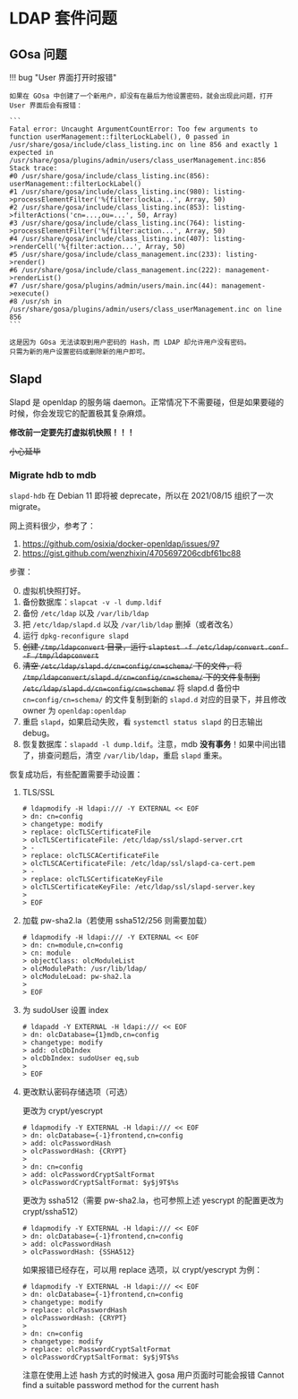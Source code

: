 # LDAP 套件问题

## GOsa 问题

!!! bug "User 界面打开时报错"

    如果在 GOsa 中创建了一个新用户，却没有在最后为他设置密码，就会出现此问题，打开 User 界面后会有报错：

    ```
    Fatal error: Uncaught ArgumentCountError: Too few arguments to function userManagement::filterLockLabel(), 0 passed in /usr/share/gosa/include/class_listing.inc on line 856 and exactly 1 expected in /usr/share/gosa/plugins/admin/users/class_userManagement.inc:856
    Stack trace:
    #0 /usr/share/gosa/include/class_listing.inc(856): userManagement::filterLockLabel()
    #1 /usr/share/gosa/include/class_listing.inc(980): listing->processElementFilter('%{filter:lockLa...', Array, 50)
    #2 /usr/share/gosa/include/class_listing.inc(853): listing->filterActions('cn=...,ou=...', 50, Array)
    #3 /usr/share/gosa/include/class_listing.inc(764): listing->processElementFilter('%{filter:action...', Array, 50)
    #4 /usr/share/gosa/include/class_listing.inc(407): listing->renderCell('%{filter:action...', Array, 50)
    #5 /usr/share/gosa/include/class_management.inc(233): listing->render()
    #6 /usr/share/gosa/include/class_management.inc(222): management->renderList()
    #7 /usr/share/gosa/plugins/admin/users/main.inc(44): management->execute()
    #8 /usr/sh in /usr/share/gosa/plugins/admin/users/class_userManagement.inc on line 856
    ```

    这是因为 GOsa 无法读取到用户密码的 Hash，而 LDAP 却允许用户没有密码。
    只需为新的用户设置密码或删除新的用户即可。

## Slapd

Slapd 是 openldap 的服务端 daemon。正常情况下不需要碰，但是如果要碰的时候，你会发现它的配置极其复杂麻烦。

**修改前一定要先打虚拟机快照！！！**

~~小心延毕~~

### Migrate hdb to mdb

`slapd-hdb` 在 Debian 11 即将被 deprecate，所以在 2021/08/15 组织了一次 migrate。

网上资料很少，参考了：

1. <https://github.com/osixia/docker-openldap/issues/97>
2. <https://gist.github.com/wenzhixin/4705697206cdbf61bc88>

步骤：

0. 虚拟机快照打好。
1. 备份数据库：`slapcat -v -l dump.ldif`
2. 备份 `/etc/ldap` 以及 `/var/lib/ldap`
3. 把 `/etc/ldap/slapd.d` 以及 `/var/lib/ldap` 删掉（或者改名）
4. 运行 `dpkg-reconfigure slapd`
5. ~~创建 `/tmp/ldapconvert` 目录，运行 `slaptest -f /etc/ldap/convert.conf -F /tmp/ldapconvert`~~
6. ~~清空 `/etc/ldap/slapd.d/cn=config/cn=schema/` 下的文件，将 `/tmp/ldapconvert/slapd.d/cn=config/cn=schema/` 下的文件复制到 `/etc/ldap/slapd.d/cn=config/cn=schema/`~~ 将 slapd.d 备份中 `cn=config/cn=schema/` 的文件复制到新的 `slapd.d` 对应的目录下，并且修改 owner 为 `openldap:openldap`
7. 重启 `slapd`，如果启动失败，看 `systemctl status slapd` 的日志输出 debug。
8. 恢复数据库：`slapadd -l dump.ldif`。注意，mdb **没有事务**！如果中间出错了，排查问题后，清空 `/var/lib/ldap`，重启 `slapd` 重来。

恢复成功后，有些配置需要手动设置：

1. TLS/SSL

    ```console
    # ldapmodify -H ldapi:/// -Y EXTERNAL << EOF
    > dn: cn=config
    > changetype: modify
    > replace: olcTLSCertificateFile
    > olcTLSCertificateFile: /etc/ldap/ssl/slapd-server.crt
    > -
    > replace: olcTLSCACertificateFile
    > olcTLSCACertificateFile: /etc/ldap/ssl/slapd-ca-cert.pem
    > -
    > replace: olcTLSCertificateKeyFile
    > olcTLSCertificateKeyFile: /etc/ldap/ssl/slapd-server.key
    >
    > EOF
    ```

2. 加载 pw-sha2.la（若使用 ssha512/256 则需要加载）

    ```console
    # ldapmodify -H ldapi:/// -Y EXTERNAL << EOF
    > dn: cn=module,cn=config
    > cn: module
    > objectClass: olcModuleList
    > olcModulePath: /usr/lib/ldap/
    > olcModuleLoad: pw-sha2.la
    >
    > EOF
    ```

3. 为 sudoUser 设置 index

    ```console
    # ldapadd -Y EXTERNAL -H ldapi:/// << EOF
    > dn: olcDatabase={1}mdb,cn=config
    > changetype: modify
    > add: olcDbIndex
    > olcDbIndex: sudoUser eq,sub
    >
    > EOF
    ```

4. 更改默认密码存储选项（可选）

    更改为 crypt/yescrypt

    ```console
    # ldapmodify -Y EXTERNAL -H ldapi:/// << EOF
    > dn: olcDatabase={-1}frontend,cn=config
    > add: olcPasswordHash
    > olcPasswordHash: {CRYPT}
    > 
    > dn: cn=config
    > add: olcPasswordCryptSaltFormat
    > olcPasswordCryptSaltFormat: $y$j9T$%s
    ```

    更改为 ssha512（需要 pw-sha2.la，也可参照上述 yescrypt 的配置更改为 crypt/ssha512）

    ```console
    # ldapmodify -Y EXTERNAL -H ldapi:/// << EOF
    > dn: olcDatabase={-1}frontend,cn=config
    > add: olcPasswordHash
    > olcPasswordHash: {SSHA512}
    ```

    如果报错已经存在，可以用 replace 选项，以 crypt/yescrypt 为例：

    ```console
    # ldapmodify -Y EXTERNAL -H ldapi:/// << EOF
    > dn: olcDatabase={-1}frontend,cn=config
    > changetype: modify
    > replace: olcPasswordHash
    > olcPasswordHash: {CRYPT}
    > 
    > dn: cn=config
    > changetype: modify
    > replace: olcPasswordCryptSaltFormat
    > olcPasswordCryptSaltFormat: $y$j9T$%s
    ```

    注意在使用上述 hash 方式的时候进入 gosa 用户页面时可能会报错 Cannot find a suitable password method for the current hash
